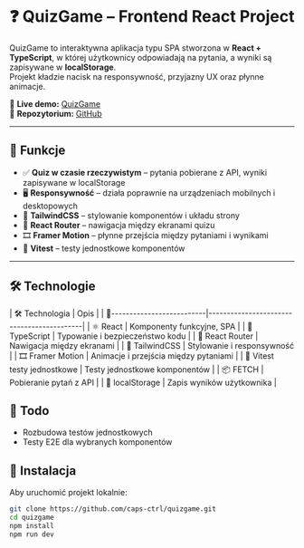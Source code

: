 # ❓ QuizGame – Frontend React Project

QuizGame to interaktywna aplikacja typu SPA stworzona w **React + TypeScript**, w której użytkownicy odpowiadają na pytania, a wyniki są zapisywane w **localStorage**.  
Projekt kładzie nacisk na responsywność, przyjazny UX oraz płynne animacje.

🔗 **Live demo:** [QuizGame](https://quizgame-blue.vercel.app/)  
📂 **Repozytorium:** [GitHub](https://github.com/caps-ctrl/quizgame)

---

## 🚀 Funkcje

- ✅ **Quiz w czasie rzeczywistym** – pytania pobierane z API, wyniki zapisywane w localStorage  
- 🖥️ **Responsywność** – działa poprawnie na urządzeniach mobilnych i desktopowych  
- 🎨 **TailwindCSS** – stylowanie komponentów i układu strony  
- 🔀 **React Router** – nawigacja między ekranami quizu  
- 🎞️ **Framer Motion** – płynne przejścia między pytaniami i wynikami  
- 🧪 **Vitest** – testy jednostkowe komponentów  

---

## 🛠️ Technologie

| 🛠️ Technologia              | Opis                                      | 
| 🔲--------------------------|-------------------------------------------|
| ⚛️ React                    | Komponenty funkcyjne, SPA                 |
| 🔷 TypeScript               | Typowanie i bezpieczeństwo kodu           |
| 🔀 React Router             | Nawigacja między ekranami                 |
| 🎨 TailwindCSS              | Stylowanie i responsywność                |
| 🎞️ Framer Motion            | Animacje i przejścia między pytaniami     |
| 🧪 Vitest testy jednostkowe | Testy jednostkowe komponentów             |
| 📦 FETCH                    | Pobieranie pytań z API                    |
| 💾 localStorage             | Zapis wyników użytkownika                 |


## 📝 Todo
  - Rozbudowa testów jednostkowych
  - Testy E2E dla wybranych komponentów 


## 🔧 Instalacja

Aby uruchomić projekt lokalnie:

```bash
git clone https://github.com/caps-ctrl/quizgame.git
cd quizgame
npm install
npm run dev
